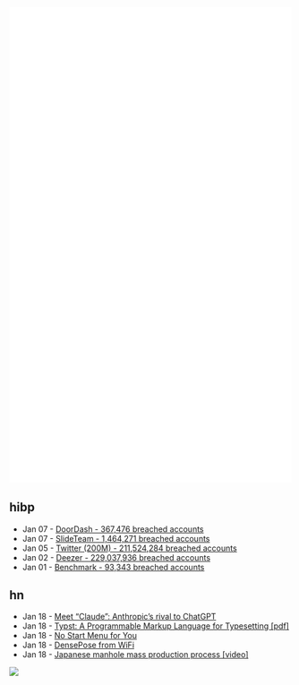 ![Metrics](https://raw.githubusercontent.com/phixion/phixion/master/metrics.svg)

## hibp

<!--
for https://github.com/phixion/phixion/blob/main/.github/workflows/feeds.yml
-->
<!--START_SECTION:haveibeenpwnd-->
- Jan 07 - [DoorDash - 367,476 breached accounts](https://haveibeenpwned.com/PwnedWebsites#DoorDash)
- Jan 07 - [SlideTeam - 1,464,271 breached accounts](https://haveibeenpwned.com/PwnedWebsites#SlideTeam)
- Jan 05 - [Twitter (200M) - 211,524,284 breached accounts](https://haveibeenpwned.com/PwnedWebsites#Twitter200M)
- Jan 02 - [Deezer - 229,037,936 breached accounts](https://haveibeenpwned.com/PwnedWebsites#Deezer)
- Jan 01 - [Benchmark - 93,343 breached accounts](https://haveibeenpwned.com/PwnedWebsites#Benchmark)
<!--END_SECTION:haveibeenpwnd-->

## hn

<!--
for https://github.com/phixion/phixion/blob/main/.github/workflows/feeds.yml
-->
<!--START_SECTION:hn-->
- Jan 18 - [Meet “Claude”: Anthropic’s rival to ChatGPT](https://scale.com/blog/chatgpt-vs-claude)
- Jan 18 - [Typst: A Programmable Markup Language for Typesetting [pdf]](https://www.user.tu-berlin.de/laurmaedje/programmable-markup-language-for-typesetting.pdf)
- Jan 18 - [No Start Menu for You](https://randomascii.wordpress.com/2023/01/17/no-start-menu-for-you/)
- Jan 18 - [DensePose from WiFi](https://arxiv.org/abs/2301.00250)
- Jan 18 - [Japanese manhole mass production process [video]](https://www.youtube.com/watch?v=9OYPWgzDBxE)
<!--END_SECTION:hn-->

<!--
for https://yhype.me
-->
![](https://hit.yhype.me/github/profile?user_id=13013670)
